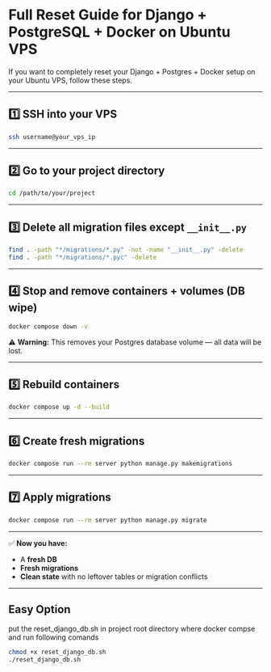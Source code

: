 # Full Reset Guide for Django + PostgreSQL + Docker on Ubuntu VPS

If you want to completely reset your Django + Postgres + Docker setup on your Ubuntu VPS, follow these steps.

---

## 1️⃣ SSH into your VPS

```bash
ssh username@your_vps_ip
```

---

## 2️⃣ Go to your project directory

```bash
cd /path/to/your/project
```

---

## 3️⃣ Delete all migration files except `__init__.py`

```bash
find . -path "*/migrations/*.py" -not -name "__init__.py" -delete
find . -path "*/migrations/*.pyc" -delete
```

---

## 4️⃣ Stop and remove containers + volumes (DB wipe)

```bash
docker compose down -v
```

⚠ **Warning:** This removes your Postgres database volume — all data will be lost.

---

## 5️⃣ Rebuild containers

```bash
docker compose up -d --build
```

---

## 6️⃣ Create fresh migrations

```bash
docker compose run --rm server python manage.py makemigrations
```

---

## 7️⃣ Apply migrations

```bash
docker compose run --rm server python manage.py migrate
```

---

✅ **Now you have:**

- A **fresh DB**
- **Fresh migrations**
- **Clean state** with no leftover tables or migration conflicts

---

## Easy Option

put the  reset_django_db.sh in project root directory where docker compse and run following comands

```bash
chmod +x reset_django_db.sh
./reset_django_db.sh
```
